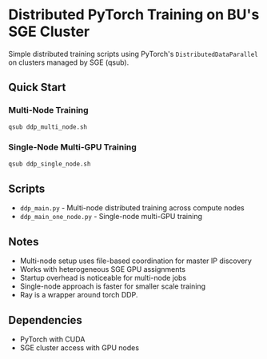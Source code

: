 # Distributed PyTorch Training on BU's SGE Cluster

Simple distributed training scripts using PyTorch's `DistributedDataParallel` on clusters managed by SGE (qsub).

## Quick Start

### Multi-Node Training
```bash
qsub ddp_multi_node.sh
```

### Single-Node Multi-GPU Training  
```bash
qsub ddp_single_node.sh
```

## Scripts

- `ddp_main.py` - Multi-node distributed training across compute nodes
- `ddp_main_one_node.py` - Single-node multi-GPU training

## Notes

- Multi-node setup uses file-based coordination for master IP discovery
- Works with heterogeneous SGE GPU assignments
- Startup overhead is noticeable for multi-node jobs
- Single-node approach is faster for smaller scale training
- Ray is a wrapper around torch DDP. 

## Dependencies

- PyTorch with CUDA
- SGE cluster access with GPU nodes
